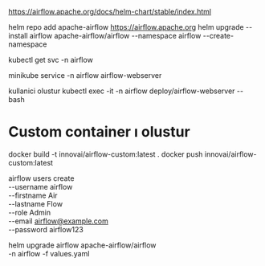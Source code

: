 https://airflow.apache.org/docs/helm-chart/stable/index.html


helm repo add apache-airflow https://airflow.apache.org
helm upgrade --install airflow apache-airflow/airflow --namespace airflow --create-namespace


kubectl get svc -n airflow


minikube service -n airflow airflow-webserver


kullanici olustur
kubectl exec -it -n airflow deploy/airflow-webserver -- bash


# Custom container ı olustur
docker build -t innovai/airflow-custom:latest .
docker push innovai/airflow-custom:latest



airflow users create \
  --username airflow \
  --firstname Air \
  --lastname Flow \
  --role Admin \
  --email airflow@example.com \
  --password airflow123



helm upgrade airflow apache-airflow/airflow \
  -n airflow -f values.yaml